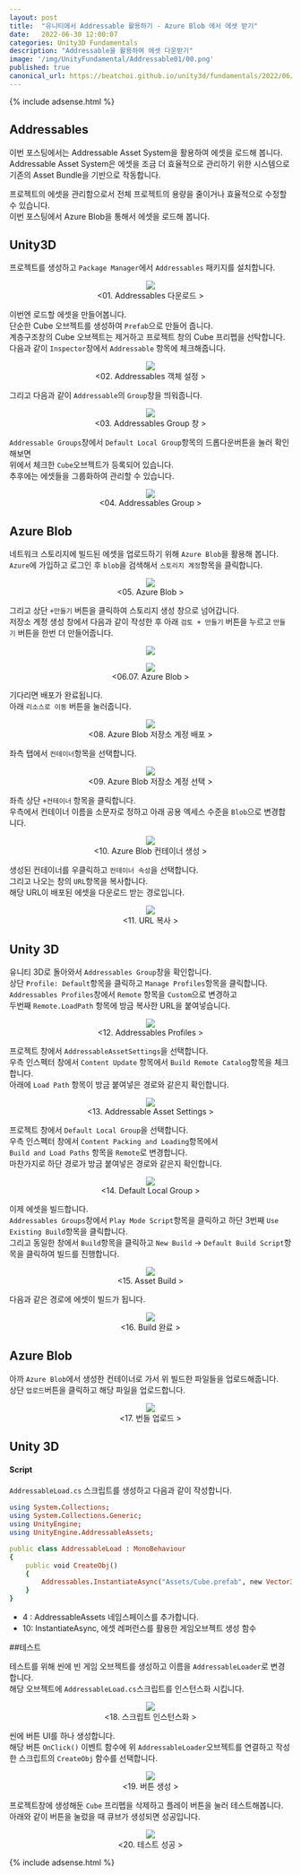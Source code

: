 ```yaml
---
layout: post
title:  "유니티에서 Addressable 활용하기 - Azure Blob 에서 에셋 받기"
date:   2022-06-30 12:00:07
categories: Unity3D Fundamentals
description: "Addressable을 활용하여 에셋 다운받기"
image: '/img/UnityFundamental/Addressable01/00.png'
published: true
canonical_url: https://beatchoi.github.io/unity3d/fundamentals/2022/06/30/Addressable01/
---
```

  
  
  {% include adsense.html %}
  
  
## Addressables  
이번 포스팅에서는 Addressable Asset System을 활용하여 에셋을 로드해 봅니다.  
Addressable Asset System은 에셋을 조금 더 효율적으로 관리하기 위한 시스템으로  
기존의 Asset Bundle을 기반으로 작동합니다.  
  
프로젝트의 에셋을 관리함으로서 전체 프로젝트의 용량을 줄이거나 효율적으로 수정할 수 있습니다.  
이번 포스팅에서 Azure Blob을 통해서 에셋을 로드해 봅니다.  
    
## Unity3D   
  
프로젝트를 생성하고 `Package Manager`에서 `Addressables` 패키지를 설치합니다.  
    
<p align="center"><img src="/img/UnityFundamental/Addressable01/01.PNG"><br/>
<01. Addressables 다운로드 ></p>  
  
이번엔 로드할 에셋을 만들어봅니다.  
단순한 Cube 오브젝트를 생성하여 `Prefab`으로 만들어 줍니다.  
계층구조창의 Cube 오브젝트는 제거하고 프로젝트 창의 Cube 프리펩을 선탁합니다.  
다음과 같이 `Inspector`창에서 `Addressable` 항목에 체크해줍니다.  
  
<p align="center"><img src="/img/UnityFundamental/Addressable01/02.gif"><br/>
<02. Addressables 객체 설정 ></p>  
  
그리고 다음과 같이 `Addressable`의 `Group`창을 띄워줍니다.  
  
<p align="center"><img src="/img/UnityFundamental/Addressable01/03.PNG"><br/>
<03. Addressables Group 창 ></p>  
  
  
`Addressable Groups`창에서 `Default Local Group`항목의 드롭다운버튼을 눌러 확인해보면  
위에서 체크한 `Cube`오브젝트가 등록되어 있습니다.  
추후에는 에셋들을 그룹화하여 관리할 수 있습니다.  
  
<p align="center"><img src="/img/UnityFundamental/Addressable01/04.gif"><br/>
<04. Addressables Group ></p>  
  
  
## Azure Blob
  
네트워크 스토리지에 빌드된 에셋을 업로드하기 위해 `Azure Blob`을 활용해 봅니다.  
`Azure`에 가입하고 로그인 후 `blob`을 검색해서 `스토리지 계정`항목을 클릭합니다. 
  
<p align="center"><img src="/img/UnityFundamental/Addressable01/05.PNG"><br/>
<05. Azure Blob ></p>  
  
  
그리고 상단 `+만들기` 버튼을 클릭하여 스토리지 생성 창으로 넘어갑니다.  
저장소 계정 생성 창에서 다음과 같이 작성한 후 아래 `검토 + 만들기` 버튼을 누르고 `만들기` 버튼을 한번 더 만들어줍니다.  
  
<p align="center"><img src="/img/UnityFundamental/Addressable01/06.gif"><br/>  
<p align="center"><img src="/img/UnityFundamental/Addressable01/07.PNG"><br/>
<06.07. Azure Blob ></p>    
  
기다리면 배포가 완료됩니다.  
아래 `리소스로 이동` 버튼을 눌러줍니다.  
  
<p align="center"><img src="/img/UnityFundamental/Addressable01/08.PNG"><br/>
<08. Azure Blob 저장소 계정 배포 ></p>    
  
좌측 탭에서 `컨테이너`항목을 선택합니다.  
  
<p align="center"><img src="/img/UnityFundamental/Addressable01/09.PNG"><br/>
<09. Azure Blob 저장소 계정 선택 ></p>    
  
  
좌측 상단  `+컨테이너` 항목을 클릭합니다.  
우측에서 컨테이너 이름을 소문자로 정하고 아래 공용 엑세스 수준을 `Blob`으로 변경합니다.  
  
<p align="center"><img src="/img/UnityFundamental/Addressable01/10.gif"><br/>
<10. Azure Blob 컨테이너 생성 ></p>    
  
  
생성된 컨테이너를 우클릭하고 `컨테이너 속성`을 선택합니다.  
그리고 나오는 창의 `URL`항목을 복사합니다.  
해당 URL이 배포된 에셋을 다운로드 받는 경로입니다.  
  
<p align="center"><img src="/img/UnityFundamental/Addressable01/11.gif"><br/>
<11. URL 복사 ></p>   
  
## Unity 3D
  
유니티 3D로 돌아와서 `Addressables Group`창을 확인합니다.  
상단 `Profile: Default`항목을 클릭하고 `Manage Profiles`항목을 클릭합니다.  
`Addressables Profiles`창에서 `Remote` 항목을 `Custom`으로 변경하고  
두번째 `Remote.LoadPath` 항목에 방금 복사한 URL을 붙여넣습니다.  
  
<p align="center"><img src="/img/UnityFundamental/Addressable01/12.gif"><br/>
<12. Addressables Profiles ></p>    
  
  
프로젝트 창에서 `AddressableAssetSettings`을 선택합니다.  
우측 인스펙터 창에서 `Content Update` 항목에서 `Build Remote Catalog`항목을 체크합니다.  
아래에 `Load Path` 항목이 방금 붙여넣은 경로와 같은지 확인합니다.  
  
<p align="center"><img src="/img/UnityFundamental/Addressable01/13.gif"><br/>
<13. Addressable Asset Settings ></p>    
  
  
프로젝트 창에서 `Default Local Group`을 선택합니다.  
우측 인스펙터 창에서 `Content Packing and Loading`항목에서  
`Build and Load Paths` 항목을 `Remote`로 변경합니다.  
마찬가지로 하단 경로가 방금 붙여넣은 경로와 같은지 확인합니다.  
  
<p align="center"><img src="/img/UnityFundamental/Addressable01/15.gif"><br/>
<14. Default Local Group ></p>    
  
  
이제 에셋을 빌드합니다.  
`Addressables Groups`창에서 `Play Mode Script`항목을 클릭하고 하단 3번째 `Use Existing Build`항목을 클릭합니다.  
그리고 동일한 창에서 `Build`항목을 클릭하고 `New Build` -> `Default Build Script`항목을 클릭하여 빌드를 진행합니다.  
  
<p align="center"><img src="/img/UnityFundamental/Addressable01/14.gif"><br/>
<15. Asset Build ></p>    
  
  
다음과 같은 경로에 에셋이 빌드가 됩니다.  
  
<p align="center"><img src="/img/UnityFundamental/Addressable01/16.PNG"><br/>
<16. Build 완료 ></p>  
  
  
## Azure Blob  
  
아까 `Azure Blob`에서 생성한 컨테이너로 가서 위 빌드한 파일들을 업로드해줍니다.  
상단 `업로드`버튼을 클릭하고 해당 파일을 업로드합니다.  
  
<p align="center"><img src="/img/UnityFundamental/Addressable01/17.gif"><br/>
<17. 번들 업로드 ></p>  
  
  
## Unity 3D  
#### Script
  
`AddressableLoad.cs` 스크립트를 생성하고 다음과 같이 작성합니다.   
  
```ruby
using System.Collections;
using System.Collections.Generic;
using UnityEngine;
using UnityEngine.AddressableAssets;

public class AddressableLoad : MonoBehaviour
{
    public void CreateObj()
    {
        Addressables.InstantiateAsync("Assets/Cube.prefab", new Vector3(0, 0, 0), Quaternion.identity);
    }
}

```  
  
* 4 : AddressableAssets 네임스페이스를 추가합니다.  
* 10: InstantiateAsync, 에셋 레퍼런스를 활용한 게임오브젝트 생성 함수
  
  
##테스트
  
테스트를 위해 씬에 빈 게임 오브젝트를 생성하고 이름을 `AddressableLoader`로 변경합니다.  
해당 오브젝트에 `AddressableLoad.cs`스크립트를 인스턴스화 시킵니다.  
  
<p align="center"><img src="/img/UnityFundamental/Addressable01/18.PNG"><br/>
<18. 스크립트 인스턴스화 ></p>   
  
  
씬에 버튼 UI를 하나 생성합니다.  
해당 버튼 `OnClick()` 이벤트 함수에 위 `AddressableLoader`오브젝트를 연결하고 작성한 스크립트의 `CreateObj` 함수를 선택합니다.  
  
<p align="center"><img src="/img/UnityFundamental/Addressable01/17.gif"><br/>
<19. 버튼 생성 ></p>   

프로젝트창에 생성해둔 `Cube` 프리펩을 삭제하고 플레이 버튼을 눌러 테스트해봅니다.  
아래와 같이 버튼을 눌렀을 때 큐브가 생성되면 성공입니다.  
  
<p align="center"><img src="/img/UnityFundamental/Addressable01/20.gif"><br/>
<20. 테스트 성공 ></p>   
  
  
  {% include adsense.html %}
  
  
  
